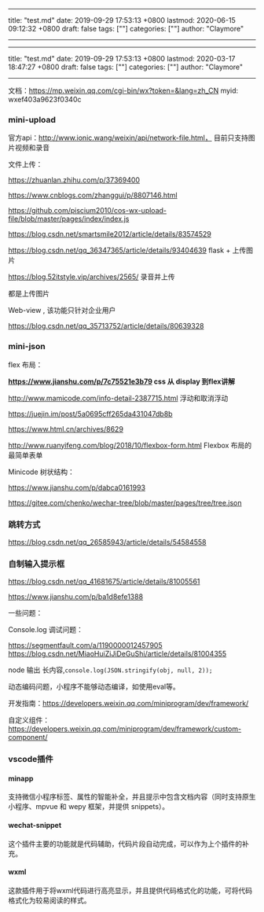 
---
title: "test.md"
date: 2019-09-29 17:53:13 +0800
lastmod: 2020-06-15 09:12:32 +0800
draft: false
tags: [""]
categories: [""]
author: "Claymore"

---

---
title: "test.md"
date: 2019-09-29 17:53:13 +0800
lastmod: 2020-03-17 18:47:27 +0800
draft: false
tags: [""]
categories: [""]
author: "Claymore"

---
文档：https://mp.weixin.qq.com/cgi-bin/wx?token=&lang=zh_CN
myid: wxef403a9623f0340c

### mini-upload

官方api：http://www.ionic.wang/weixin/api/network-file.html， 目前只支持图片视频和录音

文件上传：

https://zhuanlan.zhihu.com/p/37369400

https://www.cnblogs.com/zhanggui/p/8807146.html

https://github.com/piscium2010/cos-wx-upload-file/blob/master/pages/index/index.js

https://blog.csdn.net/smartsmile2012/article/details/83574529

https://blog.csdn.net/qq_36347365/article/details/93404639 flask + 上传图片	

https://blog.52itstyle.vip/archives/2565/ 录音并上传

都是上传图片



Web-view , 该功能只针对企业用户

https://blog.csdn.net/qq_35713752/article/details/80639328







### mini-json 

flex 布局：

**https://www.jianshu.com/p/7c75521e3b79  css 从 display 到flex讲解** 

http://www.mamicode.com/info-detail-2387715.html 浮动和取消浮动

https://juejin.im/post/5a0695cff265da431047db8b

https://www.html.cn/archives/8629

http://www.ruanyifeng.com/blog/2018/10/flexbox-form.html Flexbox 布局的最简单表单



Minicode 树状结构：

https://www.jianshu.com/p/dabca0161993

https://gitee.com/chenko/wechar-tree/blob/master/pages/tree/tree.json



### 跳转方式

https://blog.csdn.net/qq_26585943/article/details/54584558



### 自制输入提示框

https://blog.csdn.net/qq_41681675/article/details/81005561

https://www.jianshu.com/p/ba1d8efe1388



一些问题：

Console.log 调试问题：

https://segmentfault.com/a/1190000012457905
https://blog.csdn.net/MiaoHuiZiJiDeGuShi/article/details/81004355

node 输出 长内容,`console.log(JSON.stringify(obj, null, 2));`



动态编码问题，小程序不能够动态编译，如使用eval等。







开发指南：https://developers.weixin.qq.com/miniprogram/dev/framework/

自定义组件：https://developers.weixin.qq.com/miniprogram/dev/framework/custom-component/



### vscode插件

#### minapp

支持微信小程序标签、属性的智能补全，并且提示中包含文档内容（同时支持原生小程序、mpvue 和 wepy 框架，并提供 snippets）。

#### wechat-snippet

这个插件主要的功能就是代码辅助，代码片段自动完成，可以作为上个插件的补充。

#### wxml

这款插件用于将wxml代码进行高亮显示，并且提供代码格式化的功能，可将代码格式化为较易阅读的样式。

